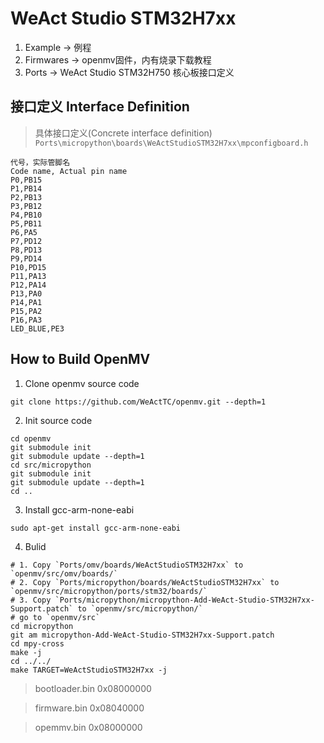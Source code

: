 # WeAct Studio STM32H7xx

1. Example -> 例程
2. Firmwares -> openmv固件，内有烧录下载教程
3. Ports -> WeAct Studio STM32H750 核心板接口定义

## 接口定义 Interface Definition
> 具体接口定义(Concrete interface definition) `Ports\micropython\boards\WeActStudioSTM32H7xx\mpconfigboard.h`
```
代号，实际管脚名
Code name, Actual pin name
P0,PB15
P1,PB14
P2,PB13
P3,PB12
P4,PB10
P5,PB11
P6,PA5
P7,PD12
P8,PD13
P9,PD14
P10,PD15
P11,PA13
P12,PA14
P13,PA0
P14,PA1
P15,PA2
P16,PA3
LED_BLUE,PE3
```

## How to Build OpenMV

1. Clone openmv source code
```
git clone https://github.com/WeActTC/openmv.git --depth=1
```

2. Init source code
```
cd openmv
git submodule init
git submodule update --depth=1
cd src/micropython
git submodule init
git submodule update --depth=1
cd ..
```

3. Install gcc-arm-none-eabi
```
sudo apt-get install gcc-arm-none-eabi
```

4. Bulid
```
# 1. Copy `Ports/omv/boards/WeActStudioSTM32H7xx` to `openmv/src/omv/boards/`
# 2. Copy `Ports/micropython/boards/WeActStudioSTM32H7xx` to `openmv/src/micropython/ports/stm32/boards/`
# 3. Copy `Ports/micropython/micropython-Add-WeAct-Studio-STM32H7xx-Support.patch` to `openmv/src/micropython/`
# go to `openmv/src`
cd micropython
git am micropython-Add-WeAct-Studio-STM32H7xx-Support.patch
cd mpy-cross
make -j
cd ../../
make TARGET=WeActStudioSTM32H7xx -j
```

> bootloader.bin 0x08000000

> firmware.bin 0x08040000

> opemmv.bin 0x08000000